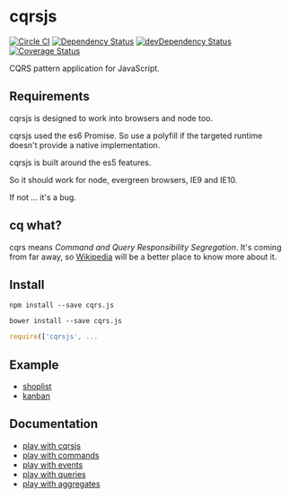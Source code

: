 # cqrsjs

[![Circle CI](https://circleci.com/gh/tmorin/cqrsjs.svg?style=svg)](https://circleci.com/gh/tmorin/cqrsjs)
[![Dependency Status](https://david-dm.org/tmorin/cqrsjs.png)](https://david-dm.org/tmorin/cqrsjs)
[![devDependency Status](https://david-dm.org/tmorin/cqrsjs/dev-status.png)](https://david-dm.org/tmorin/cqrsjs#info=devDependencies)
[![Coverage Status](https://coveralls.io/repos/tmorin/cqrsjs/badge.svg)](https://coveralls.io/r/tmorin/cqrsjs)

CQRS pattern application for JavaScript.

## Requirements

cqrsjs is designed to work into browsers and node too.

cqrsjs used the es6 Promise.
So use a polyfill if the targeted runtime doesn't provide a native implementation.

cqrsjs is built around the es5 features.

So it should work for node, evergreen browsers, IE9 and IE10.

If not ... it's a bug.

## cq what?

cqrs means _Command and Query Responsibility Segregation_.
It's coming from far away, so [Wikipedia](http://en.wikipedia.org/wiki/Command%E2%80%93query_separation) will be a better place to know more about it.

## Install

```shell
npm install --save cqrs.js
```

```shell
bower install --save cqrs.js
```

```javascript
require(['cqrsjs', ...
```

## Example

- [shoplist](example/shoplist)
- [kanban](example/kanban)

## Documentation

- [play with cqrsjs](doc/play-with-cqrsjs.md)
- [play with commands](doc/play-with-commands.md)
- [play with events](doc/play-with-events.md)
- [play with queries](doc/play-with-queries.md)
- [play with aggregates](doc/play-with-aggregates.md)
